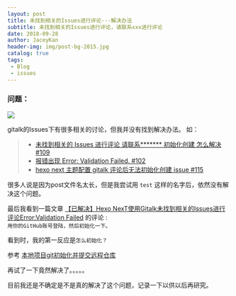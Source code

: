 ```yaml
---
layout: post
title: 未找到相关的Issues进行评论---解决办法
subtitle: 未找到相关的Issues进行评论，请联系xxx进行评论
date: 2018-09-28
author: JaceyKan
header-img: img/post-bg-2015.jpg
catalog: true
tags: 
 - Blog
 - issues
---
```



### 问题：
![](https://jaceykan.github.io/img/20180928-04.png)

gitalk的Issues下有很多相关的讨论，但我并没有找到解决办法。
如：
> * [未找到相关的 Issues 进行评论 请联系******* 初始化创建 怎么解决 #109](https://github.com/gitalk/gitalk/issues/109)
> * [报错出现 Error: Validation Failed. #102](https://github.com/gitalk/gitalk/issues/102)
> * [hexo next 主题配置 gitalk 评论后无法初始化创建 issue #115](https://github.com/gitalk/gitalk/issues/115)

很多人说是因为post文件名太长，但是我尝试用 `test` 这样的名字后，依然没有解决这个问题。

最后我看到一篇文章 
[【已解决】Hexo NexT使用Gitalk未找到相关的Issues进行评论Error:Validation Failed](https://moshiyeap.github.io/2018/8/10/gitalk-error/)  的评论 :   
`用你的GitHub账号登陆，然后初始化一下。`  

看到时，我的第一反应是`怎么初始化？`

参考 [本地项目git初始化并提交远程仓库](https://blog.csdn.net/dujianxiong/article/details/78991166)

再试了一下竟然解决了。。。。。

目前我还是不确定是不是真的解决了这个问题，记录一下以供以后再研究。
